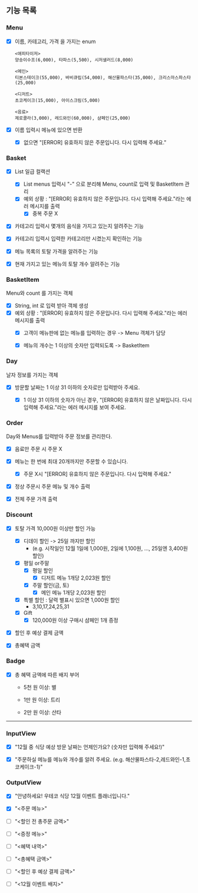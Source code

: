 ## 기능 목록





### Menu

- [x] 이름, 카테고리, 가격 을 가지는 enum

	```
	<애피타이저>
	양송이수프(6,000), 타파스(5,500), 시저샐러드(8,000)
	
	<메인>
	티본스테이크(55,000), 바비큐립(54,000), 해산물파스타(35,000), 크리스마스파스타(25,000)
	
	<디저트>
	초코케이크(15,000), 아이스크림(5,000)
	
	<음료>
	제로콜라(3,000), 레드와인(60,000), 샴페인(25,000)
	```

- [x] 이름 입력시 메뉴에 있으면 반환

	- [x] 없으면 "[ERROR] 유효하지 않은 주문입니다. 다시 입력해 주세요." 



### Basket

- [x] List<BasketItem> 일급 컬랙션
	- [x] List<String> menus 입력시 "-" 으로 분리해 Menu, count로 입력 및 BasketItem 관리
	- [x] 예외 상황 :  "[ERROR] 유효하지 않은 주문입니다. 다시 입력해 주세요."라는 에러 메시지를 출력
		- [x] 중복 주문 X
- [x] 카테고리 입력시 몇개의 음식을 가지고 있는지 알려주는 기능
- [x] 카테고리 입력시 입력한 카테고리만 시켰는지 확인하는 기능
- [x] 메뉴 목록의 토탈 가격을 알려주는 기능
- [x] 현재 가지고 있는 메뉴의 토탈 개수 알려주는 기능



### BasketItem

Menu와 count 를 가지는 객체

- [x] String, int 로 입력 받아 객체 생성
- [x] 예외 상황 :  "[ERROR] 유효하지 않은 주문입니다. 다시 입력해 주세요."라는 에러 메시지를 출력
	- [x] 고객이 메뉴판에 없는 메뉴를 입력하는 경우 -> Menu 객체가 담당
	- [x] 메뉴의 개수는 1 이상의 숫자만 입력되도록 -> BasketItem



### Day

날자 정보를 가지는 객체

- [x] 방문할 날짜는 1 이상 31 이하의 숫자로만 입력받아 주세요.
	- [x] 1 이상 31 이하의 숫자가 아닌 경우, "[ERROR] 유효하지 않은 날짜입니다. 다시 입력해 주세요."라는 에러 메시지를 보여 주세요.



### Order

Day와 Menus를 입력받아 주문 정보를 관리한다.

- [x] 음료만 주문 시 주문 X
- [x] 메뉴는 한 번에 최대 20개까지만 주문할 수 있습니다.
	- [x] 주문 X시 "[ERROR] 유효하지 않은 주문입니다. 다시 입력해 주세요."
- [x] 정상 주문시 주문 메뉴 및 개수 출력
- [x] 전체 주문 가격 출력



### Discount

- [x] 토탈 가격 10,000원 이상만 할인 가능

	- [x] 디데이 할인 -> 25일 까지만 할인
		- (e.g. 시작일인 12월 1일에 1,000원, 2일에 1,100원, ..., 25일엔 3,400원 할인)
	- [x] 평일 or주말
		- [x] 평일 할인
			- [x] 디저트 메뉴 1개당 2,023원 할인
		- [x] 주말 할인(금, 토)
			- [x] 메인 메뉴 1개당 2,023원 할인
	- [x] 특별 할인 : 달력 별표시 있으면 1,000원 할인
		- 3,10,17,24,25,31
	- [x] Gift
		- [x] 120,000원 이상 구매시 샴페인 1개 증정

- [x] 할인 후 예상 결제 금액

- [x] 총혜택 금액

	

### Badge

- [x] 총 혜택 금액에 따른 배지 부어

	- 5천 원 이상: 별

	- 1만 원 이상: 트리
	- 2만 원 이상: 산타



---



### InputView

- [x] "12월 중 식당 예상 방문 날짜는 언제인가요? (숫자만 입력해 주세요!)"
- [x] "주문하실 메뉴를 메뉴와 개수를 알려 주세요. (e.g. 해산물파스타-2,레드와인-1,초코케이크-1)"



### OutputView

- [x] "안녕하세요! 우테코 식당 12월 이벤트 플래너입니다."
- [x] "<주문 메뉴>"
- [ ] "<할인 전 총주문 금액>"
- [ ] "<증정 메뉴>"
- [ ] "<혜택 내역>"
- [ ] "<총혜택 금액>"
- [ ] "<할인 후 예상 결제 금액>"
- [ ] "<12월 이벤트 배지>"

